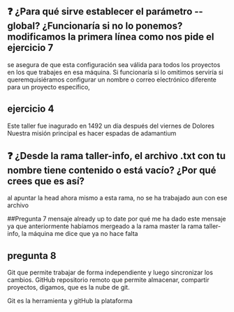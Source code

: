 ## ❓ ¿Para qué sirve establecer el parámetro --global? ¿Funcionaría si no lo ponemos? modificamos la primera línea como nos pide el ejercicio 7
se asegura de que esta configuración sea válida para todos los proyectos en los que trabajes en esa máquina.
Si funcionaría si lo omitimos serviría si queremquisiéramos  configurar un nombre o correo electrónico diferente para un proyecto específico,

## ejercicio 4
Este taller fue inagurado en 1492 un día después del viernes de Dolores
Nuestra misión principal es hacer espadas de adamantium

## ❓ ¿Desde la rama taller-info, el archivo .txt con tu nombre tiene contenido o está vacío? ¿Por qué crees que es así?
al apuntar la head ahora mismo a esta rama, no se ha trabajado aun con ese archivo

##Pregunta 7  mensaje already up to date por qué me ha dado este mensaje
ya que anteriormente habíamos mergeado a la rama master la rama taller-info, la máquina me dice que ya no hace falta

## pregunta 8
 Git que permite trabajar de forma independiente y luego sincronizar los cambios.
GitHub repositorio remoto que permite almacenar, compartir proyectos, digamos, que es la nube de git.

Git es la herramienta y gitHub la plataforma